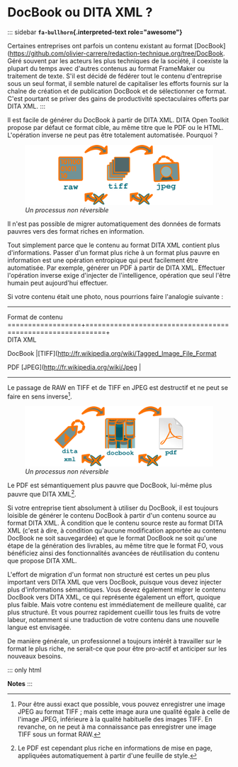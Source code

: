 # DocBook ou DITA XML ?

::: sidebar
**`fa-bullhorn`{.interpreted-text role="awesome"}**

Certaines entreprises ont parfois un contenu existant au format
\[DocBook\](<https://github.com/olivier-carrere/redaction-technique.org/tree/DocBook>.
Géré souvent par les acteurs les plus techniques de la société, il
coexiste la plupart du temps avec d\'autres contenus au format
FrameMaker ou traitement de texte. S\'il est décidé de fédérer tout le
contenu d\'entreprise sous un seul format, il semble naturel de
capitaliser les efforts fournis sur la chaîne de création et de
publication DocBook et de sélectionner ce format. C\'est pourtant se
priver des gains de productivité spectaculaires offerts par DITA XML.
:::

Il est facile de générer du DocBook à partir de DITA XML. DITA Open
Toolkit propose par défaut ce format cible, au même titre que le PDF ou
le HTML. L\'opération inverse ne peut pas être totalement automatisée.
Pourquoi ?

<figure>
<img src="graphics/entropie.svg" alt="graphics/entropie.svg" />
<figcaption><em>Un processus non réversible</em></figcaption>
</figure>

Il n\'est pas possible de migrer automatiquement des données de formats
pauvres vers des format riches en information.

Tout simplement parce que le contenu au format DITA XML contient plus
d\'informations. Passer d\'un format plus riche à un format plus pauvre
en information est une opération entropique qui peut facilement être
automatisée. Par exemple, générer un PDF à partir de DITA XML. Effectuer
l\'opération inverse exige d\'injecter de l\'intelligence, opération que
seul l\'être humain peut aujourd\'hui effectuer.

Si votre contenu était une photo, nous pourrions faire l\'analogie
suivante :

  --------------------------------------------------------------------------------- -------------------------------------------------------------
  Format de contenu                                                                 
  ==================+===========================================================+   
  DITA XML                                                                          

  DocBook \|\[TIFF\](<http://fr.wikipedia.org/wiki/Tagged_Image_File_Format>        

  PDF                                                                               \[JPEG\](<http://fr.wikipedia.org/wiki/Jpeg> \|
  --------------------------------------------------------------------------------- -------------------------------------------------------------

Le passage de RAW en TIFF et de TIFF en JPEG est destructif et ne peut
se faire en sens inverse[^1].

<figure>
<img src="graphics/entropie-dita-docbook.svg"
alt="graphics/entropie-dita-docbook.svg" />
<figcaption><em>Un processus non réversible</em></figcaption>
</figure>

Le PDF est sémantiquement plus pauvre que DocBook, lui-même plus pauvre
que DITA XML[^2].

Si votre entreprise tient absolument à utiliser du DocBook, il est
toujours loisible de générer le contenu DocBook à partir d\'un contenu
source au format DITA XML. À condition que le contenu source reste au
format DITA XML (c\'est à dire, à condition qu\'aucune modification
apportée au contenu DocBook ne soit sauvegardée) et que le format
DocBook ne soit qu\'une étape de la génération des livrables, au même
titre que le format FO, vous bénéficiez ainsi des fonctionnalités
avancées de réutilisation du contenu que propose DITA XML.

L\'effort de migration d\'un format non structuré est certes un peu plus
important vers DITA XML que vers DocBook, puisque vous devez injecter
plus d\'informations sémantiques. Vous devez également migrer le contenu
DocBook vers DITA XML, ce qui représente également un effort, quoique
plus faible. Mais votre contenu est immédiatement de meilleure qualité,
car plus structuré. Et vous pourrez rapidement cueillir tous les fruits
de votre labeur, notamment si une traduction de votre contenu dans une
nouvelle langue est envisagée.

De manière générale, un professionnel a toujours intérêt à travailler
sur le format le plus riche, ne serait-ce que pour être pro-actif et
anticiper sur les nouveaux besoins.

::: only
html

**Notes**
:::

[^1]: Pour être aussi exact que possible, vous pouvez enregistrer une
    image JPEG au format TIFF ; mais cette image aura une qualité égale
    à celle de l\'image JPEG, inférieure à la qualité habituelle des
    images TIFF. En revanche, on ne peut à ma connaissance pas
    enregistrer une image TIFF sous un format RAW.

[^2]: Le PDF est cependant plus riche en informations de mise en page,
    appliquées automatiquement à partir d\'une feuille de style.
